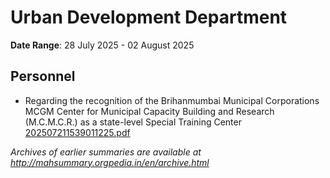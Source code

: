 # Urban Development Department

**Date Range**: 28 July 2025 - 02 August 2025


## Personnel
- Regarding the recognition of the Brihanmumbai Municipal Corporations MCGM Center for Municipal Capacity Building and Research (M.C.M.C.R.) as a state-level Special Training Center\
  [202507211539011225.pdf](https://gr.maharashtra.gov.in/Site/Upload/Government%20Resolutions/English/202507211539011225.pdf)


*Archives of earlier summaries are available at http://mahsummary.orgpedia.in/en/archive.html*